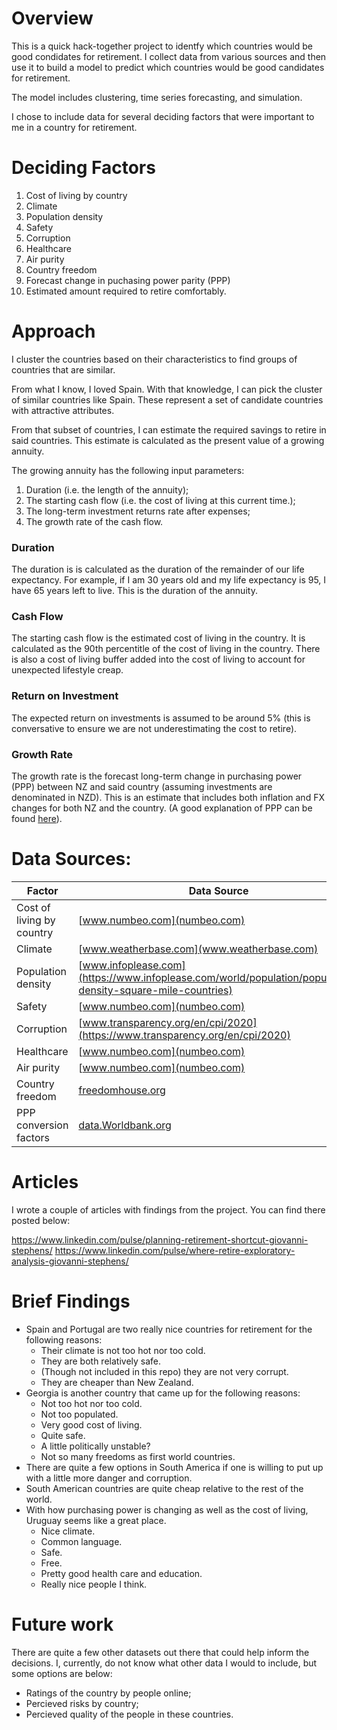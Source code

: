 # Overview

This is a quick hack-together project to identfy which countries would be good condidates for retirement. I collect data from various sources and then use it to build a model to predict which countries would be good candidates for retirement.

The model includes clustering, time series forecasting, and simulation.

I chose to include data for several deciding factors that were important to me in a country for retirement.

# Deciding Factors

1. Cost of living by country
2. Climate
3. Population density
4. Safety
5. Corruption
6. Healthcare
7. Air purity
8. Country freedom
9. Forecast change in puchasing power parity (PPP)
10. Estimated amount required to retire comfortably. 

# Approach

I cluster the countries based on their characteristics to find groups of countries that are similar. 

From what I know, I loved Spain. With that knowledge, I can pick the cluster of similar countries like Spain. These represent a set of candidate countries with attractive attributes.

From that subset of countries, I can estimate the required savings to retire in said countries. This estimate is calculated as the present value of a growing annuity. 

The growing annuity has the following input parameters:
1. Duration (i.e. the length of the annuity);
2. The starting cash flow (i.e. the cost of living at this current time.);
3. The long-term investment returns rate after expenses;
4. The growth rate of the cash flow.


### Duration
The duration is is calculated as the duration of the remainder of our life expectancy. For example, if I am 30 years old and my life expectancy is 95, I have 65 years left to live. This is the duration of the annuity.

### Cash Flow
The starting cash flow is the estimated cost of living in the country. It is calculated as the 90th percentitle of the cost of living in the country. There is also a cost of living buffer added into the cost of living to account for unexpected lifestyle creap.

### Return on Investment
The expected return on investments is assumed to be around 5% (this is conversative to ensure we are not underestimating the cost to retire).  

### Growth Rate
The growth rate is the forecast long-term change in purchasing power (PPP) between NZ and said country (assuming investments are denominated in NZD). This is an estimate that includes both inflation and FX changes for both NZ and the country. (A good explanation of PPP can be found [here](https://ourworldindata.org/what-are-ppps)).

# Data Sources:

| Factor | Data Source |
| --- | --- |
| Cost of living by country | [www.numbeo.com](numbeo.com)| 
| Climate | [www.weatherbase.com](www.weatherbase.com) |
| Population density | [www.infoplease.com](https://www.infoplease.com/world/population/population-density-square-mile-countries) |
| Safety | [www.numbeo.com](numbeo.com) |
| Corruption | [www.transparency.org/en/cpi/2020](https://www.transparency.org/en/cpi/2020) |
| Healthcare | [www.numbeo.com](numbeo.com) |
| Air purity | [www.numbeo.com](numbeo.com) |
| Country freedom | [freedomhouse.org](https://freedomhouse.org/) |
| PPP conversion factors | [data.Worldbank.org](https://data.oecd.org/conversion/purchasing-power-parities-ppp.htm) |

# Articles

I wrote a couple of articles with findings from the project. You can find there posted below: 

https://www.linkedin.com/pulse/planning-retirement-shortcut-giovanni-stephens/
https://www.linkedin.com/pulse/where-retire-exploratory-analysis-giovanni-stephens/

# Brief Findings

- Spain and Portugal are two really nice countries for retirement for the following reasons:
    - Their climate is not too hot nor too cold. 
    - They are both relatively safe. 
    - (Though not included in this repo) they are not very corrupt.
    - They are cheaper than New Zealand. 
- Georgia is another country that came up for the following reasons:
    - Not too hot nor too cold. 
    - Not too populated.
    - Very good cost of living.
    - Quite safe.
    - A little politically unstable?
    - Not so many freedoms as first world countries.
- There are quite a few options in South America if one is willing to put up with a little more danger and corruption. 
- South American countries are quite cheap relative to the rest of the world. 
- With how purchasing power is changing as well as the cost of living, Uruguay seems like a great place. 
    - Nice climate. 
    - Common language. 
    - Safe.
    - Free.
    - Pretty good health care and education.
    - Really nice people I think. 

# Future work

There are quite a few other datasets out there that could help inform the decisions. I, currently, do not know what other data I would to include, but some options are below: 
- Ratings of the country by people online;
- Percieved risks by country;
- Percieved quality of the people in these countries.
